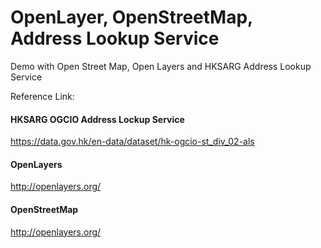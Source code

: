 # OpenLayer, OpenStreetMap, Address Lookup Service
Demo with Open Street Map, Open Layers and HKSARG Address Lookup Service 

Reference Link:

#### HKSARG OGCIO Address Lockup Service

https://data.gov.hk/en-data/dataset/hk-ogcio-st_div_02-als


#### OpenLayers

http://openlayers.org/


#### OpenStreetMap

http://openlayers.org/
